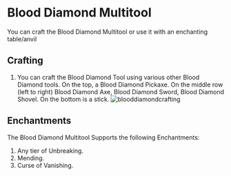 # Blood Diamond Multitool

You can craft the Blood Diamond Multitool or use it with an enchanting table/anvil

## Crafting

1) You can craft the Blood Diamond Tool using various other Blood Diamond tools. On the top, a Blood Diamond Pickaxe. On the middle row (left to right) Blood Diamond Axe, Blood Diamond Sword, Blood Diamond Shovel. On the bottom is a stick.
![blooddiamondcrafting](https://t.gyazo.com/teams/chew/af5020cd5909134ee4627d9555a07368.png)

## Enchantments

The Blood Diamond Multitool Supports the following Enchantments:

1) Any tier of Unbreaking.
2) Mending.
3) Curse of Vanishing.
